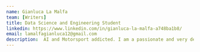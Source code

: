 ```yaml
---
name: Gianluca La Malfa
team: [Writers]
title: Data Science and Engineering Student
linkedin: https://www.linkedin.com/in/gianluca-la-malfa-a748ba1b8/
email: lamalfagianluca12@gmail.com
description:  AI and Motorsport addicted. I am a passionate and very determined student, I like challenges.
---
```

